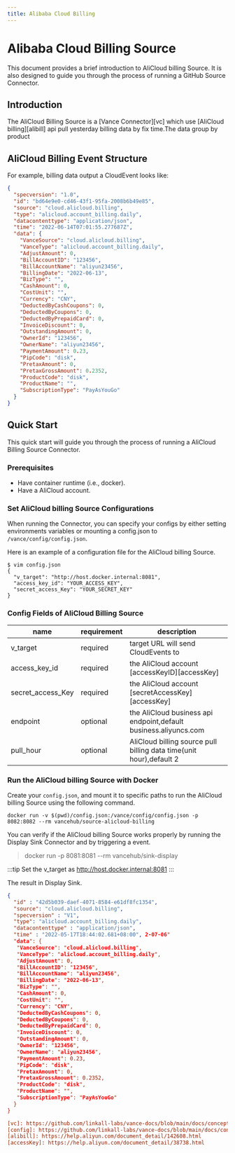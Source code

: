 ```yaml
---
title: Alibaba Cloud Billing
---
```


# Alibaba Cloud Billing Source
This document provides a brief introduction to AliCloud billing Source.
It is also designed to guide you through the process of running a
GitHub Source Connector.

## Introduction
The AliCloud Billing Source is a [Vance Connector][vc] which use [AliCloud billing][alibill] api pull yesterday billing data by fix time.The data group by product


## AliCloud Billing Event Structure
For example, billing data output a CloudEvent looks like:

```json
{
  "specversion": "1.0",
  "id": "bd64e9e0-cd46-43f1-95fa-2008b6b49e85",
  "source": "cloud.alicloud.billing",
  "type": "alicloud.account_billing.daily",
  "datacontenttype": "application/json",
  "time": "2022-06-14T07:01:55.277687Z",
  "data": {
    "VanceSource": "cloud.alicloud.billing",
    "VanceType": "alicloud.account_billing.daily",
    "AdjustAmount": 0,
    "BillAccountID": "123456",
    "BillAccountName": "aliyun23456",
    "BillingDate": "2022-06-13",
    "BizType": "",
    "CashAmount": 0,
    "CostUnit": "",
    "Currency": "CNY",
    "DeductedByCashCoupons": 0,
    "DeductedByCoupons": 0,
    "DeductedByPrepaidCard": 0,
    "InvoiceDiscount": 0,
    "OutstandingAmount": 0,
    "OwnerId": "123456",
    "OwnerName": "aliyun23456",
    "PaymentAmount": 0.23,
    "PipCode": "disk",
    "PretaxAmount": 0,
    "PretaxGrossAmount": 0.2352,
    "ProductCode": "disk",
    "ProductName": "",
    "SubscriptionType": "PayAsYouGo"
  }
}
```

## Quick Start
This quick start will guide you through the process of running
a AliCloud Billing Source Connector.

### Prerequisites
- Have container runtime (i.e., docker).
- Have a AliCloud account.

### Set AliCloud billing Source Configurations
When running the Connector, you can specify your configs by either setting
environments variables or mounting a config.json to `/vance/config/config.json`.

Here is an example of a configuration file for the AliCloud billing Source.

 ```shell
 $ vim config.json
 {
   "v_target": "http://host.docker.internal:8081",
   "access_key_id": "YOUR_ACCESS_KEY",
   "secret_access_Key": "YOUR_SECRET_KEY"
 }
 ```

### Config Fields of AliCloud Billing Source

| name              | requirement | description                                                         |
|-------------------|-------------|---------------------------------------------------------------------|
| v_target          | required    | target URL will send CloudEvents to                                 |
| access_key_id     | required    | the AliCloud account [accessKeyID][accessKey]                       |
| secret_access_Key | required    | the AliCloud account [secretAccessKey][accessKey]                   |
| endpoint          | optional    | the AliCloud business api endpoint,default business.aliyuncs.com    |
| pull_hour         | optional    | AliCloud billing source pull billing data time(unit hour),default 2 |

### Run the AliCloud billing Source with Docker
Create your `config.json`, and mount it to specific
paths to run the AliCloud billing Source using the following command.

 ```shell
 docker run -v $(pwd)/config.json:/vance/config/config.json -p 8082:8082 --rm vancehub/source-alicloud-billing
 ```

You can verify if the AliCloud billing Source works properly by running the Display Sink Connector
and by triggering a event.
> docker run -p 8081:8081 --rm vancehub/sink-display

:::tip
Set the v_target as http://host.docker.internal:8081
:::

The result in Display Sink.
 ``` json
 {
   "id" : "42d5b039-daef-4071-8584-e61df8fc1354",
   "source": "cloud.alicloud.billing",
   "specversion" : "V1",
   "type": "alicloud.account_billing.daily",
   "datacontenttype" : "application/json",
   "time" : "2022-05-17T18:44:02.681+08:00", 2-07-06"
   "data": {
    "VanceSource": "cloud.alicloud.billing",
    "VanceType": "alicloud.account_billing.daily",
    "AdjustAmount": 0,
    "BillAccountID": "123456",
    "BillAccountName": "aliyun23456",
    "BillingDate": "2022-06-13",
    "BizType": "",
    "CashAmount": 0,
    "CostUnit": "",
    "Currency": "CNY",
    "DeductedByCashCoupons": 0,
    "DeductedByCoupons": 0,
    "DeductedByPrepaidCard": 0,
    "InvoiceDiscount": 0,
    "OutstandingAmount": 0,
    "OwnerId": "123456",
    "OwnerName": "aliyun23456",
    "PaymentAmount": 0.23,
    "PipCode": "disk",
    "PretaxAmount": 0,
    "PretaxGrossAmount": 0.2352,
    "ProductCode": "disk",
    "ProductName": "",
    "SubscriptionType": "PayAsYouGo"
   }
 }

[vc]: https://github.com/linkall-labs/vance-docs/blob/main/docs/concept.md
[config]: https://github.com/linkall-labs/vance-docs/blob/main/docs/connector.md
[alibill]: https://help.aliyun.com/document_detail/142608.html
[accessKey]: https://help.aliyun.com/document_detail/38738.html